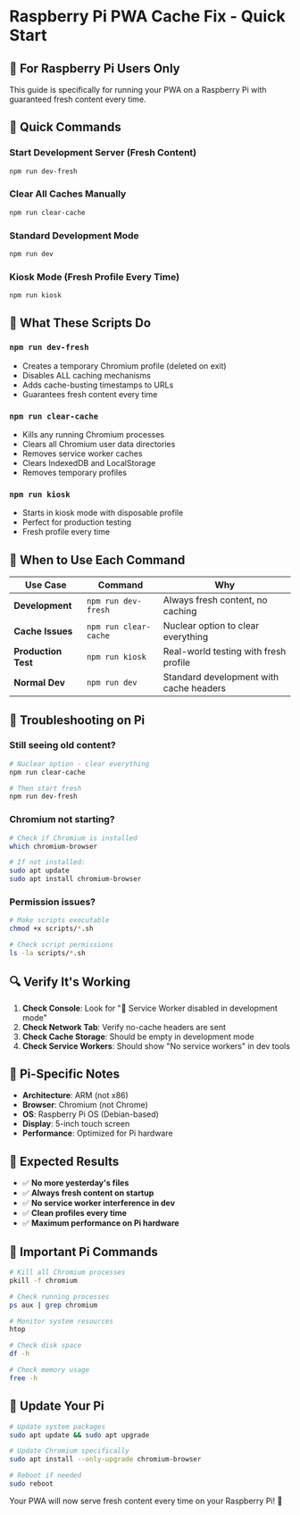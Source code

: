 # Raspberry Pi PWA Cache Fix - Quick Start

## 🍓 For Raspberry Pi Users Only

This guide is specifically for running your PWA on a Raspberry Pi with guaranteed fresh content every time.

## 🚀 Quick Commands

### Start Development Server (Fresh Content)
```bash
npm run dev-fresh
```

### Clear All Caches Manually
```bash
npm run clear-cache
```

### Standard Development Mode
```bash
npm run dev
```

### Kiosk Mode (Fresh Profile Every Time)
```bash
npm run kiosk
```

## 🔧 What These Scripts Do

### `npm run dev-fresh`
- Creates a temporary Chromium profile (deleted on exit)
- Disables ALL caching mechanisms
- Adds cache-busting timestamps to URLs
- Guarantees fresh content every time

### `npm run clear-cache`
- Kills any running Chromium processes
- Clears all Chromium user data directories
- Removes service worker caches
- Clears IndexedDB and LocalStorage
- Removes temporary profiles

### `npm run kiosk`
- Starts in kiosk mode with disposable profile
- Perfect for production testing
- Fresh profile every time

## 🎯 When to Use Each Command

| Use Case | Command | Why |
|----------|---------|-----|
| **Development** | `npm run dev-fresh` | Always fresh content, no caching |
| **Cache Issues** | `npm run clear-cache` | Nuclear option to clear everything |
| **Production Test** | `npm run kiosk` | Real-world testing with fresh profile |
| **Normal Dev** | `npm run dev` | Standard development with cache headers |

## 🐛 Troubleshooting on Pi

### Still seeing old content?
```bash
# Nuclear option - clear everything
npm run clear-cache

# Then start fresh
npm run dev-fresh
```

### Chromium not starting?
```bash
# Check if Chromium is installed
which chromium-browser

# If not installed:
sudo apt update
sudo apt install chromium-browser
```

### Permission issues?
```bash
# Make scripts executable
chmod +x scripts/*.sh

# Check script permissions
ls -la scripts/*.sh
```

## 🔍 Verify It's Working

1. **Check Console**: Look for "🚫 Service Worker disabled in development mode"
2. **Check Network Tab**: Verify no-cache headers are sent
3. **Check Cache Storage**: Should be empty in development mode
4. **Check Service Workers**: Should show "No service workers" in dev tools

## 📱 Pi-Specific Notes

- **Architecture**: ARM (not x86)
- **Browser**: Chromium (not Chrome)
- **OS**: Raspberry Pi OS (Debian-based)
- **Display**: 5-inch touch screen
- **Performance**: Optimized for Pi hardware

## 🎉 Expected Results

- ✅ **No more yesterday's files**
- ✅ **Always fresh content on startup**
- ✅ **No service worker interference in dev**
- ✅ **Clean profiles every time**
- ✅ **Maximum performance on Pi hardware**

## 🚨 Important Pi Commands

```bash
# Kill all Chromium processes
pkill -f chromium

# Check running processes
ps aux | grep chromium

# Monitor system resources
htop

# Check disk space
df -h

# Check memory usage
free -h
```

## 🔄 Update Your Pi

```bash
# Update system packages
sudo apt update && sudo apt upgrade

# Update Chromium specifically
sudo apt install --only-upgrade chromium-browser

# Reboot if needed
sudo reboot
```

Your PWA will now serve fresh content every time on your Raspberry Pi! 🎯
